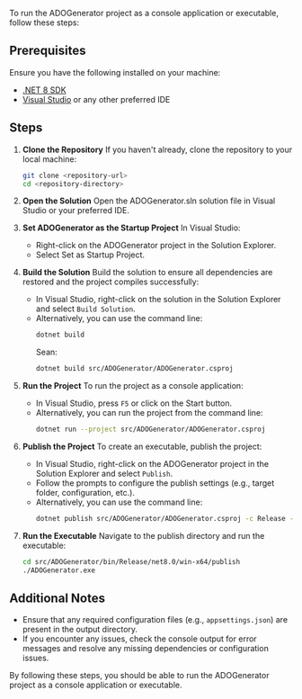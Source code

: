 To run the ADOGenerator project as a console application or executable, follow these steps:

## Prerequisites

Ensure you have the following installed on your machine:
- [.NET 8 SDK](https://dotnet.microsoft.com/download/dotnet/8.0)
- [Visual Studio](https://visualstudio.microsoft.com/) or any other preferred IDE

## Steps

1. **Clone the Repository**
   If you haven't already, clone the repository to your local machine:
   ```sh
   git clone <repository-url>
   cd <repository-directory>
   ```

2. **Open the Solution**
   Open the ADOGenerator.sln solution file in Visual Studio or your preferred IDE.

3. **Set ADOGenerator as the Startup Project**
   In Visual Studio:
   - Right-click on the ADOGenerator   project in the Solution Explorer.
   - Select Set as Startup Project.

4. **Build the Solution**
   Build the solution to ensure all dependencies are restored and the project compiles successfully:
   - In Visual Studio, right-click on the solution in the Solution Explorer and select `Build Solution`.
   - Alternatively, you can use the command line:
     ```sh
     dotnet build
     ```
     Sean:
     ```sh
     dotnet build src/ADOGenerator/ADOGenerator.csproj
     ```

5. **Run the Project**
   To run the project as a console application:
   - In Visual Studio, press `F5` or click on the Start button.
   - Alternatively, you can run the project from the command line:
     ```sh
     dotnet run --project src/ADOGenerator/ADOGenerator.csproj
     ```

6. **Publish the Project**
   To create an executable, publish the project:
   - In Visual Studio, right-click on the ADOGenerator project in the Solution Explorer and select `Publish`.
   - Follow the prompts to configure the publish settings (e.g., target folder, configuration, etc.).
   - Alternatively, you can use the command line:
     ```sh
     dotnet publish src/ADOGenerator/ADOGenerator.csproj -c Release -r win-x64 --self-contained
     ```

7. **Run the Executable**
   Navigate to the publish directory and run the executable:
   ```sh
   cd src/ADOGenerator/bin/Release/net8.0/win-x64/publish
   ./ADOGenerator.exe
   ```

## Additional Notes

- Ensure that any required configuration files (e.g., `appsettings.json`) are present in the output directory.
- If you encounter any issues, check the console output for error messages and resolve any missing dependencies or configuration issues.

By following these steps, you should be able to run the ADOGenerator project as a console application or executable.